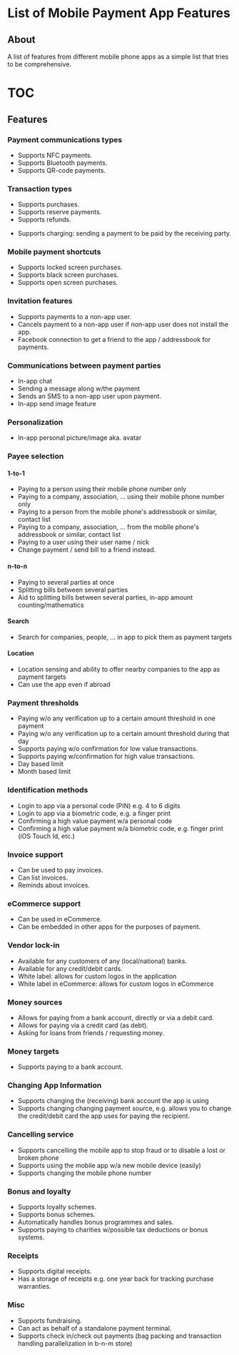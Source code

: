 # List of Mobile Payment App Features

## About

A list of features from different mobile phone apps as a simple list that tries to be comprehensive.

# TOC

<!-- toc -->

## Features

### Payment communications types

- Supports NFC payments.
- Supports Bluetooth payments.
- Supports QR-code payments.

### Transaction types

- Supports purchases.
- Supports reserve payments.
- Supports refunds.
* Supports charging: sending a payment to be paid by the receiving party.

### Mobile payment shortcuts

- Supports locked screen purchases.
- Supports black screen purchases.
- Supports open screen purchases.

### Invitation features

- Supports payments to a non-app user.
- Cancels payment to a non-app user if non-app user does not install the app.
- Facebook connection to get a friend to the app / addressbook for payments.

### Communications between payment parties

- In-app chat
- Sending a message along w/the payment
- Sends an SMS to a non-app user upon payment.
- In-app send image feature

### Personalization

- In-app personal picture/image aka. avatar

### Payee selection

#### 1-to-1

- Paying to a person using their mobile phone number only
- Paying to a company, association, ... using their mobile phone number only
- Paying to a person from the mobile phone's addressbook or similar, contact list
- Paying to a company, association, ... from the mobile phone's addressbook or similar, contact list
- Paying to a user using their user name / nick
- Change payment / send bill to a friend instead.

#### n-to-n

- Paying to several parties at once
- Splitting bills between several parties
- Aid to splitting bills between several parties, in-app amount counting/mathematics

#### Search

- Search for companies, people, ... in app to pick them as payment targets

#### Location

- Location sensing and ability to offer nearby companies to the app as payment targets
- Can use the app even if abroad

### Payment thresholds

- Paying w/o any verification up to a certain amount threshold in one payment
- Paying w/o any verification up to a certain amount threshold during that day
- Supports paying w/o confirmation for low value transactions.
- Supports paying w/confirmation for high value transactions.
- Day based limit
- Month based limit

### Identification methods

- Login to app via a personal code (PIN) e.g. 4 to 6 digits
- Login to app via a biometric code, e.g. a finger print
- Confirming a high value payment w/a personal code
- Confirming a high value payment w/a biometric code, e.g. finger print (iOS Touch Id, etc.)

### Invoice support

- Can be used to pay invoices.
- Can list invoices.
- Reminds about invoices.

### eCommerce support

- Can be used in eCommerce.
- Can be embedded in other apps for the purposes of payment.

### Vendor lock-in

- Available for any customers of any (local/national) banks.
- Available for any credit/debit cards.
- White label: allows for custom logos in the application
- White label in eCommerce: allows for custom logos in eCommerce

### Money sources

- Allows for paying from a bank account, directly or via a debit card.
- Allows for paying via a credit card (as debt).
- Asking for loans from friends / requesting money.

### Money targets

- Supports paying to a bank account.

### Changing App Information

- Supports changing the (receiving) bank account the app is using
- Supports changing changing payment source, e.g. allows you to change the credit/debit card the app uses for paying the recipient.

### Cancelling service

- Supports cancelling the mobile app to stop fraud or to disable a lost or broken phone
- Supports using the mobile app w/a new mobile device (easily)
- Supports changing the mobile phone number

### Bonus and loyalty

- Supports loyalty schemes.
- Supports bonus schemes.
- Automatically handles bonus programmes and sales.
- Supports paying to charities w/possible tax deductions or bonus systems.

### Receipts

- Supports digital receipts.
- Has a storage of receipts e.g. one year back for tracking purchase warranties.

### Misc

- Supports fundraising.
- Can act as behalf of a standalone payment terminal.
- Supports check in/check out payments (bag packing and transaction handling parallelization in b-n-m store)
